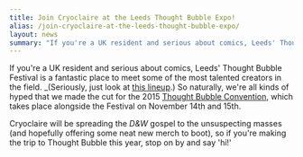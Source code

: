 ```yaml
---
title: Join Cryoclaire at the Leeds Thought Bubble Expo!
alias: /join-cryoclaire-at-the-leeds-thought-bubble-expo/
layout: news
summary: "If you're a UK resident and serious about comics, Leeds' Thought Bubble Festival is a fantastic place to meet some of the most talented creators in the field."
---
```


If you're a UK resident and serious about comics, Leeds' Thought Bubble Festival is a fantastic place to meet some of the most talented creators in the field. \_(Seriously, just look at [this lineup](http://thoughtbubblefestival.com/guests/).) So naturally, we're all kinds of hyped that we made the cut for the 2015 [Thought Bubble Convention](http://thoughtbubblefestival.com/exhibitors/), which takes place alongside the Festival on November 14th and 15th.

Cryoclaire will be spreading the *D&amp;W* gospel to the unsuspecting masses (and hopefully offering some neat new merch to boot), so if you're making the trip to Thought Bubble this year, stop on by and say 'hi!'
